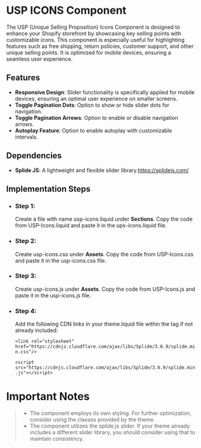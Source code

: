 # USP ICONS Component

The USP (Unique Selling Proposition) Icons Component is designed to enhance your Shopify storefront by showcasing key selling points with customizable icons. This component is especially useful for highlighting features such as free shipping, return policies, customer support, and other unique selling points. It is optimized for mobile devices, ensuring a seamless user experience.

## Features

 - **Responsive Design**: Slider functionality is specifically applied for mobile devices, ensuring an optimal user experience on smaller screens.
 - **Toggle Pagination Dots**: Option to show or hide slider dots for navigation.
 - **Toggle Pagination Arrows**: Option to enable or disable navigation arrows.
 - **Autoplay Feature**: Option to enable autoplay with customizable intervals.

## Dependencies

 - **Splide JS**: A lightweight and flexible slider library.https://splidejs.com/


## Implementation Steps

 - ### Step 1: 
   Create a file with name usp-icons.liquid under **Sections**. Copy the code from USP-Icons.liquid and paste it in the ups-icons.liquid file.
  - ### Step 2:
    Create usp-icons.css under **Assets**. Copy the code from USP-Icons.css and paste it in the usp-icons.css file.
  - ### Step 3: 
	 Create usp-icons.js under **Assets**. Copy the code from USP-Icons.js and paste it in the usp-icons.js file.
  - ### Step 4:
    Add the following CDN links in your theme.liquid file within the <head> tag if not already included:

    `<link rel="stylesheet" href="https://cdnjs.cloudflare.com/ajax/libs/Splide/3.6.9/splide.min.css"/>`
    
    `<script src="https://cdnjs.cloudflare.com/ajax/libs/Splide/3.6.9/splide.min.js"></script>`


# Important Notes

>  - The component employs its own styling. For further optimization, consider using the classes provided by the
> theme.
>  - The component utilizes the splide.js slider. If your theme already includes a different slider library, you should consider using that to
> maintain consistency.
